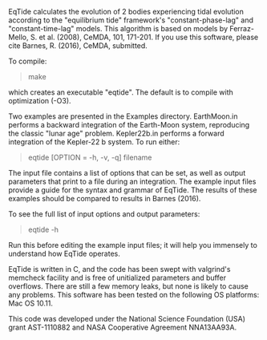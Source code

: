 EqTide calculates the evolution of 2 bodies experiencing tidal
evolution according to the "equilibrium tide" framework's "constant-phase-lag" and "constant-time-lag" models. This algorithm is based on models by Ferraz-Mello, S. et al. (2008), CeMDA, 101, 171-201. If you use this software, please cite Barnes, R. (2016), CeMDA, submitted.

To compile:

> make

which creates an executable "eqtide". The default is to compile with 
optimization (-O3).

Two examples are presented in the Examples directory. EarthMoon.in
performs a backward integration of the Earth-Moon system, reproducing
the classic "lunar age" problem. Kepler22b.in performs a forward integration of the
Kepler-22 b system. To run either:

> eqtide [OPTION = -h, -v, -q] filename

The input file contains a list of options that can be set, as well as
output parameters that print to a file during an integration. The
example input files provide a guide for the syntax and grammar of
EqTide. The results of these examples should be compared to results in
Barnes (2016).

To see the full list of input options and output parameters:

> eqtide -h 

Run this before editing the example input files; it will help you immensely
to understand how EqTide operates.

EqTide is written in C, and the code has been swept with valgrind's memcheck 
facility and is free of unitialized parameters and buffer overflows. There are 
still a few memory leaks, but none is likely to cause any problems. This software 
has been tested on the following OS platforms: Mac OS 10.11.

This code was developed under the National Science Foundation (USA)
grant AST-1110882 and NASA Cooperative Agreement NNA13AA93A.

